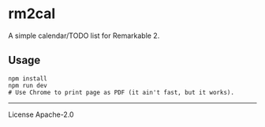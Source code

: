 # rm2cal

A simple calendar/TODO list for Remarkable 2.

## Usage

```
npm install
npm run dev
# Use Chrome to print page as PDF (it ain't fast, but it works).
```

---

License Apache-2.0
